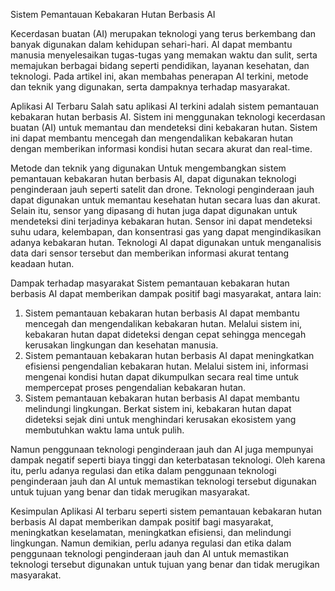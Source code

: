 Sistem Pemantauan Kebakaran Hutan Berbasis AI

Kecerdasan buatan (AI) merupakan teknologi yang terus berkembang dan banyak digunakan dalam kehidupan sehari-hari. AI dapat membantu manusia menyelesaikan tugas-tugas yang memakan waktu dan sulit, serta memajukan berbagai bidang seperti pendidikan, layanan kesehatan, dan teknologi. Pada artikel ini, akan membahas penerapan AI terkini, metode dan teknik yang digunakan, serta dampaknya terhadap masyarakat. 

Aplikasi AI Terbaru 
Salah satu aplikasi AI terkini adalah sistem pemantauan kebakaran hutan berbasis AI. Sistem ini menggunakan teknologi kecerdasan buatan (AI) untuk memantau dan mendeteksi dini kebakaran hutan. Sistem ini dapat membantu mencegah dan mengendalikan kebakaran hutan dengan memberikan informasi kondisi hutan secara akurat dan real-time. 

Metode dan teknik yang digunakan 
Untuk mengembangkan sistem pemantauan kebakaran hutan berbasis AI, dapat digunakan teknologi penginderaan jauh seperti satelit dan drone. Teknologi penginderaan jauh dapat digunakan untuk memantau kesehatan hutan secara luas dan akurat. Selain itu, sensor yang dipasang di hutan juga dapat digunakan untuk mendeteksi dini terjadinya kebakaran hutan. Sensor ini dapat mendeteksi suhu udara, kelembapan, dan konsentrasi gas yang dapat mengindikasikan adanya kebakaran hutan. Teknologi AI dapat digunakan untuk menganalisis data dari sensor tersebut dan memberikan informasi  akurat tentang keadaan hutan. 

Dampak terhadap masyarakat 
Sistem pemantauan kebakaran hutan berbasis AI dapat memberikan dampak positif bagi masyarakat, antara lain: 
1. Sistem pemantauan kebakaran hutan berbasis AI dapat membantu mencegah dan mengendalikan kebakaran hutan. Melalui sistem ini, kebakaran hutan dapat dideteksi dengan cepat sehingga  mencegah  kerusakan lingkungan dan kesehatan manusia. 
2. Sistem pemantauan kebakaran hutan berbasis AI dapat meningkatkan efisiensi pengendalian kebakaran hutan. Melalui sistem ini, informasi mengenai kondisi hutan dapat dikumpulkan secara real time untuk mempercepat proses pengendalian kebakaran hutan. 
3. Sistem pemantauan kebakaran hutan berbasis AI dapat membantu melindungi lingkungan. Berkat sistem ini, kebakaran hutan dapat dideteksi sejak dini untuk menghindari kerusakan ekosistem yang membutuhkan waktu lama untuk pulih.

Namun penggunaan teknologi penginderaan jauh dan AI juga mempunyai dampak negatif seperti biaya  tinggi dan keterbatasan teknologi. Oleh karena itu, perlu adanya regulasi dan etika dalam penggunaan teknologi penginderaan jauh dan AI untuk memastikan  teknologi tersebut digunakan untuk tujuan yang benar dan tidak merugikan masyarakat. 

Kesimpulan 
Aplikasi AI terbaru seperti sistem pemantauan kebakaran hutan berbasis AI dapat memberikan dampak positif bagi masyarakat, meningkatkan keselamatan, meningkatkan efisiensi, dan melindungi lingkungan. Namun demikian, perlu adanya regulasi dan etika dalam penggunaan teknologi penginderaan jauh dan AI untuk memastikan  teknologi tersebut digunakan untuk tujuan yang benar dan tidak merugikan masyarakat.
